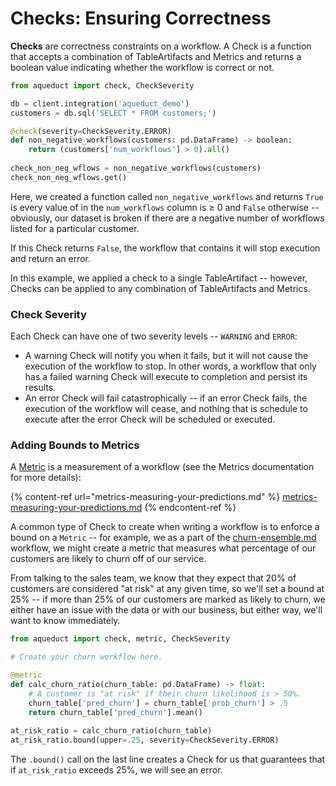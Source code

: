 # Checks: Ensuring Correctness

**Checks** are correctness constraints on a workflow. A Check is a function that accepts a combination of TableArtifacts and Metrics and returns a boolean value indicating whether the workflow is correct or not.&#x20;

```python
from aqueduct import check, CheckSeverity

db = client.integration('aqueduct_demo')
customers = db.sql('SELECT * FROM customers;')

@check(severity=CheckSeverity.ERROR)
def non_negative_workflows(customers: pd.DataFrame) -> boolean:
    return (customers['num_workflows'] > 0).all()
    
check_non_neg_wflows = non_negative_workflows(customers)
check_non_neg_wflows.get()
```

Here, we created a function called `non_negative_workflows` and returns `True` is every value of in the `num_workflows` column is ≥ 0 and `False` otherwise -- obviously, our dataset is broken if there are a negative number of workflows listed for a particular customer.&#x20;

If this Check returns `False`, the workflow that contains it will stop execution and return an error.&#x20;

In this example, we applied a check to a single TableArtifact -- however, Checks can be applied to any combination of TableArtifacts and Metrics.

### Check Severity

Each Check can have one of two severity levels -- `WARNING` and `ERROR`:

* A warning Check will notify you when it fails, but it will not cause the execution of the workflow to stop. In other words, a workflow that only has a failed warning Check will execute to completion and persist its results.
* An error Check will fail catastrophically -- if an error Check fails, the execution of the workflow will cease, and nothing that is schedule to execute after the error Check will be scheduled or executed.

### Adding Bounds to Metrics

A [Metric](../metrics-and-checks.md) is a measurement of a workflow (see the Metrics documentation for more details):

{% content-ref url="metrics-measuring-your-predictions.md" %}
[metrics-measuring-your-predictions.md](metrics-measuring-your-predictions.md)
{% endcontent-ref %}

A common type of Check to create when writing a workflow is to enforce a bound on a `Metric` -- for example, we as a part of the [churn-ensemble.md](../example-workflows/churn-ensemble.md "mention") workflow, we might create a metric that measures what percentage of our customers are likely to churn off of our service.&#x20;

From talking to the sales team, we know that they expect that 20% of customers are considered "at risk" at any given time, so we'll set a bound at 25% -- if more than 25% of our customers are marked as likely to churn, we either have an issue with the data or with our business, but either way, we'll want to know immediately.

```python
from aqueduct import check, metric, CheckSeverity

# Create your churn workflow here.

@metric
def calc_churn_ratio(churn_table: pd.DataFrame) -> float:
    # A customer is "at risk" if their churn likelihood is > 50%.
    churn_table['pred_churn'] = churn_table['prob_churn'] > .5
    return churn_table['pred_churn'].mean()
    
at_risk_ratio = calc_churn_ratio(churn_table)
at_risk_ratio.bound(upper=.25, severity=CheckSeverity.ERROR)
```

The `.bound()` call on the last line creates a Check for us that guarantees that if `at_risk_ratio` exceeds 25%, we will see an error.
